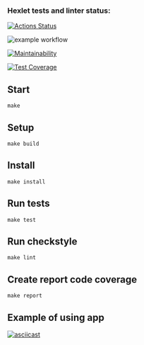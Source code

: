 ### Hexlet tests and linter status:
[![Actions Status](https://github.com/mrmelvin/java-project-71/workflows/hexlet-check/badge.svg)](https://github.com/mrmelvin/java-project-71/actions)

![example workflow](https://github.com/mrmelvin/java-project-71/actions/workflows/build-app.yml/badge.svg)

[![Maintainability](https://api.codeclimate.com/v1/badges/956bc5d98d1677aaa67d/maintainability)](https://codeclimate.com/github/mrmelvin/java-project-71/maintainability)

[![Test Coverage](https://api.codeclimate.com/v1/badges/956bc5d98d1677aaa67d/test_coverage)](https://codeclimate.com/github/mrmelvin/java-project-71/test_coverage)

## Start
```shell
make
```

## Setup
```shell
make build
```

## Install
```shell
make install
```

## Run tests
```shell
make test
```

## Run checkstyle
```shell
make lint
```

## Create report code coverage
```shell
make report
```

## Example of using app
[![asciicast](https://asciinema.org/a/575rCptZewJAQaFmULwGxH7ls.svg)](https://asciinema.org/a/575rCptZewJAQaFmULwGxH7ls)